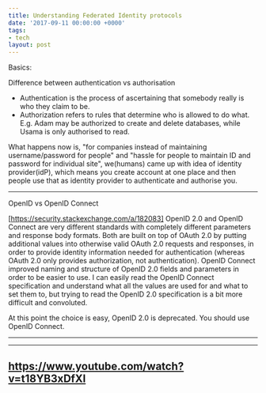 ```yaml
---
title: Understanding Federated Identity protocols
date: '2017-09-11 00:00:00 +0000'
tags:
- tech
layout: post
---
```


Basics:

Difference between authentication vs authorisation

* Authentication is the process of ascertaining that somebody really is who they claim to be.
* Authorization refers to rules that determine who is allowed to do what. E.g. Adam may be authorized to create and delete databases, while Usama is only authorised to read.


What happens now is, "for companies instead of maintaining username/password for people" and "hassle for people to maintain ID and password for individual site", we(humans) came up with idea of identity provider(idP), which means you create account at one place and then people use that as identity provider to authenticate and authorise you.

---
OpenID vs OpenID Connect

[https://security.stackexchange.com/a/182083]
OpenID 2.0 and OpenID Connect are very different standards with completely different parameters and response body formats. Both are built on top of OAuth 2.0 by putting additional values into otherwise valid OAuth 2.0 requests and responses, in order to provide identity information needed for authentication (whereas OAuth 2.0 only provides authorization, not authentication). OpenID Connect improved naming and structure of OpenID 2.0 fields and parameters in order to be easier to use. I can easily read the OpenID Connect specification and understand what all the values are used for and what to set them to, but trying to read the OpenID 2.0 specification is a bit more difficult and convoluted.

At this point the choice is easy, OpenID 2.0 is deprecated. You should use OpenID Connect.

---


---
https://www.youtube.com/watch?v=t18YB3xDfXI
---
